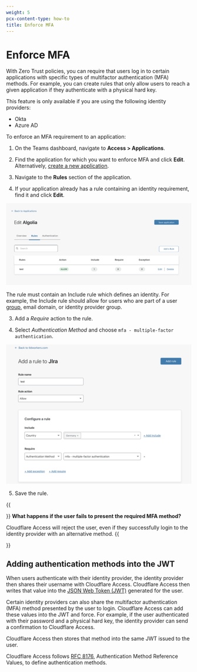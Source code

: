 ```yaml
---
weight: 5
pcx-content-type: how-to
title: Enforce MFA
---
```


# Enforce MFA

With Zero Trust policies, you can require that users log in to certain applications with specific types of multifactor authentication (MFA) methods. For example, you can create rules that only allow users to reach a given application if they authenticate with a physical hard key.

This feature is only available if you are using the following identity providers:

- Okta
- Azure AD

To enforce an MFA requirement to an application:

1.  On the Teams dashboard, navigate to **Access > Applications**.

2.  Find the application for which you want to enforce MFA and click **Edit**. Alternatively, [create a new application](/cloudflare-one/applications/configure-apps/).

3.  Navigate to the **Rules** section of the application.

4.  If your application already has a rule containing an identity requirement, find it and click **Edit**.

![Identity rule](../../static/documentation/applications/identity-rule.png)

The rule must contain an Include rule which defines an identity. For example, the Include rule should allow for users who are part of a user [group](/cloudflare-one/identity/users/groups/), email domain, or identity provider group.

3.  Add a _Require_ action to the rule.

4.  Select _Authentication Method_ and choose `mfa - multiple-factor authentication`.

![MFA](../../static/documentation/applications/mfa.png)

5.  Save the rule.

{{<Aside type="warning" header="Important">}}
**What happens if the user fails to present the required MFA method?**

Cloudflare Access will reject the user, even if they successfully login to the identity provider with an alternative method.
{{</Aside>}}

## Adding authentication methods into the JWT

When users authenticate with their identity provider, the identity provider then shares their username with Cloudflare Access. Cloudflare Access then writes that value into the [JSON Web Token (JWT)](/cloudflare-one/glossary/#json-web-token) generated for the user.

Certain identity providers can also share the multifactor authentication (MFA) method presented by the user to login. Cloudflare Access can add these values into the JWT and force. For example, if the user authenticated with their password and a physical hard key, the identity provider can send a confirmation to Cloudflare Access.

Cloudflare Access then stores that method into the same JWT issued to the user.

Cloudflare Access follows [RFC 8176](https://tools.ietf.org/html/rfc8176), Authentication Method Reference Values, to define authentication methods.
